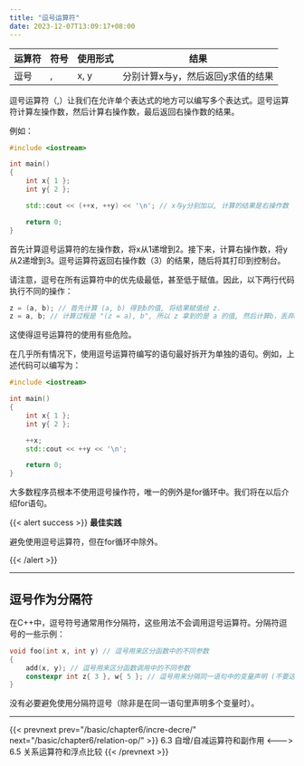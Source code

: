 ```yaml
---
title: "逗号运算符"
date: 2023-12-07T13:09:17+08:00
---
```


| 运算符 |  符号  |  使用形式 |  结果 |
|  ----  | ----  | ----  | ----  |
| 逗号 | , | x, y | 分别计算x与y，然后返回y求值的结果 |

逗号运算符（,）让我们在允许单个表达式的地方可以编写多个表达式。逗号运算符计算左操作数，然后计算右操作数，最后返回右操作数的结果。

例如：

```C++
#include <iostream>

int main()
{
    int x{ 1 };
    int y{ 2 };

    std::cout << (++x, ++y) << '\n'; // x与y分别加以, 计算的结果是右操作数

    return 0;
}
```

首先计算逗号运算符的左操作数，将x从1递增到2。接下来，计算右操作数，将y从2递增到3。逗号运算符返回右操作数（3）的结果，随后将其打印到控制台。

请注意，逗号在所有运算符中的优先级最低，甚至低于赋值。因此，以下两行代码执行不同的操作：

```C++
z = (a, b); // 首先计算 (a, b) 得到b的值, 将结果赋值给 z.
z = a, b; // 计算过程是 "(z = a), b", 所以 z 拿到的是 a 的值, 然后计算b，丢弃b的求值结果。
```

这使得逗号运算符的使用有些危险。

在几乎所有情况下，使用逗号运算符编写的语句最好拆开为单独的语句。例如，上述代码可以编写为：

```C++
#include <iostream>

int main()
{
    int x{ 1 };
    int y{ 2 };

    ++x;
    std::cout << ++y << '\n';

    return 0;
}
```

大多数程序员根本不使用逗号操作符，唯一的例外是for循环中。我们将在以后介绍for语句。

{{< alert success >}}
**最佳实践**

避免使用逗号运算符，但在for循环中除外。

{{< /alert >}}

***
## 逗号作为分隔符

在C++中，逗号符号通常用作分隔符，这些用法不会调用逗号运算符。分隔符逗号的一些示例：

```C++
void foo(int x, int y) // 逗号用来区分函数中的不同参数
{
    add(x, y); // 逗号用来区分函数调用中的不同参数
    constexpr int z{ 3 }, w{ 5 }; // 逗号用来分隔同一语句中的变量声明 (不要这样写)
}
```

没有必要避免使用分隔符逗号（除非是在同一语句里声明多个变量时）。

***

{{< prevnext prev="/basic/chapter6/incre-decre/" next="/basic/chapter6/relation-op/" >}}
6.3 自增/自减运算符和副作用
<--->
6.5 关系运算符和浮点比较
{{< /prevnext >}}
